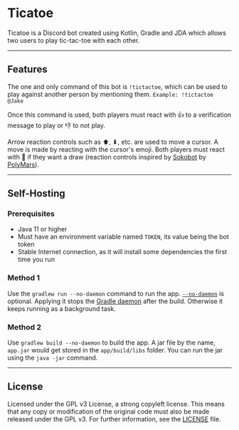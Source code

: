 # Ticatoe

Ticatoe is a Discord bot created using Kotlin, Gradle and JDA which allows two users to play tic-tac-toe with each other.

---

## Features

The one and only command of this bot is `!tictactoe`, which can be used to play against another person by mentioning them.
`Example: !tictactoe @Jake`

Once this command is used, both players must react with 👍 to a verification message to play or 👎 to not play.

Arrow reaction controls such as ⬆, ⬇, etc. are used to move a cursor. A move is made by reacting with the cursor's emoji. Both players must react with 🤝 if they want a draw (reaction controls inspired by [Sokobot](https://github.com/PolyMarsDev/Sokobot) by [PolyMars](https://github.com/PolyMarsDev)).

---

## Self-Hosting

### Prerequisites
* Java 11 or higher
* Must have an environment variable named `TOKEN`, its value being the bot token
* Stable Internet connection, as it will install some dependencies the first time you run

### Method 1
Use the `gradlew run --no-daemon` command to run the app. [`--no-daemon`](https://docs.gradle.org/current/userguide/gradle_daemon.html#sec:disabling_the_daemon) is optional. Applying it stops the [Gradle daemon](https://docs.gradle.org/current/userguide/gradle_daemon.html) after the build. Otherwise it keeps running as a background task.

### Method 2
Use `gradlew build --no-daemon` to build the app. A jar file by the name, `app.jar` would get stored in the `app/build/libs` folder. You can run the jar using the `java -jar` command.

---

## License
Licensed under the GPL v3 License, a strong copyleft license. This means that any copy or modification of the original code must also be made released under the GPL v3. For further information, see the [LICENSE](https://github.com/Prachurja/Ticatoe/blob/main/README.md) file.
